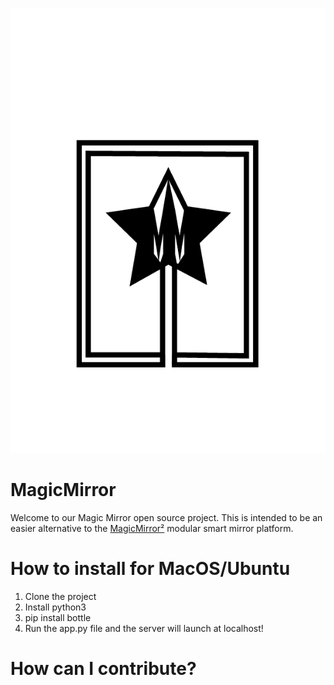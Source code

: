 ![Logo](Logo.png)
# MagicMirror
Welcome to our Magic Mirror open source project. This is intended to be an easier alternative to the [MagicMirror²](https://github.com/MichMich/MagicMirror) modular smart mirror platform. 

# How to install for MacOS/Ubuntu
1. Clone the project
2. Install python3 
3. pip install bottle
4. Run the app.py file and the server will launch at localhost! 

# How can I contribute?
